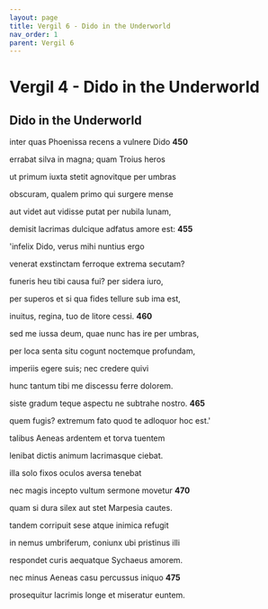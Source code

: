 ```yaml
---
layout: page
title: Vergil 6 - Dido in the Underworld
nav_order: 1
parent: Vergil 6
---
```


# Vergil 4 - Dido in the Underworld

## Dido in the Underworld



inter quas Phoenissa recens a vulnere Dido               **450**

errabat silva in magna; quam Troius heros

ut primum iuxta stetit agnovitque per umbras

obscuram, qualem primo qui surgere mense

aut videt aut vidisse putat per nubila lunam,

demisit lacrimas dulcique adfatus amore est:               **455**

'infelix Dido, verus mihi nuntius ergo

venerat exstinctam ferroque extrema secutam?

funeris heu tibi causa fui? per sidera iuro,

per superos et si qua fides tellure sub ima est,

inuitus, regina, tuo de litore cessi.               **460**

sed me iussa deum, quae nunc has ire per umbras,

per loca senta situ cogunt noctemque profundam,

imperiis egere suis; nec credere quivi

hunc tantum tibi me discessu ferre dolorem.

siste gradum teque aspectu ne subtrahe nostro.               **465**

quem fugis? extremum fato quod te adloquor hoc est.'

talibus Aeneas ardentem et torva tuentem

lenibat dictis animum lacrimasque ciebat.

illa solo fixos oculos aversa tenebat

nec magis incepto vultum sermone movetur               **470**

quam si dura silex aut stet Marpesia cautes.

tandem corripuit sese atque inimica refugit

in nemus umbriferum, coniunx ubi pristinus illi

respondet curis aequatque Sychaeus amorem.

nec minus Aeneas casu percussus iniquo               **475**

prosequitur lacrimis longe et miseratur euntem.
